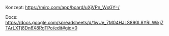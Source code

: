 Konzept:
https://miro.com/app/board/uXjVPn_WxGY=/

Docs:
https://docs.google.com/spreadsheets/d/1wUe_7M04HJLS890L8YRLWikj7TArLXTj8Dn6X8RgTPo/edit#gid=0